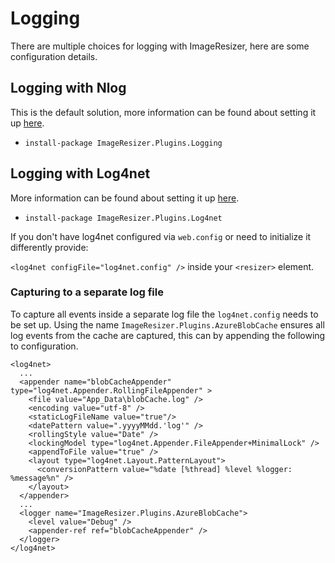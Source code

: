 # Logging

There are multiple choices for logging with ImageResizer, here are some configuration details.

## Logging with Nlog
This is the default solution, more information can be found about setting it up [here](https://imageresizing.net/docs/v4/plugins/logging).

- `install-package ImageResizer.Plugins.Logging`

## Logging with Log4net

More information can be found about setting it up [here](https://github.com/svenrog/ImageResizer.Plugins.Log4net/blob/master/README.md).

- `install-package ImageResizer.Plugins.Log4net`

If you don't have log4net configured via `web.config` or need to initialize it differently provide:

`<log4net configFile="log4net.config" />` inside your `<resizer>` element.

### Capturing to a separate log file
To capture all events inside a separate log file the `log4net.config` needs to be set up. Using the name `ImageResizer.Plugins.AzureBlobCache` ensures all log events from the cache are captured, this can by appending the following to configuration.
```
<log4net>
  ...
  <appender name="blobCacheAppender" type="log4net.Appender.RollingFileAppender" >
    <file value="App_Data\blobCache.log" />
    <encoding value="utf-8" />
    <staticLogFileName value="true"/>
    <datePattern value=".yyyyMMdd.'log'" />
    <rollingStyle value="Date" />
    <lockingModel type="log4net.Appender.FileAppender+MinimalLock" />
    <appendToFile value="true" />
    <layout type="log4net.Layout.PatternLayout">
      <conversionPattern value="%date [%thread] %level %logger: %message%n" />
    </layout>
  </appender>
  ...
  <logger name="ImageResizer.Plugins.AzureBlobCache">
    <level value="Debug" />
    <appender-ref ref="blobCacheAppender" />
  </logger>
</log4net>
```
